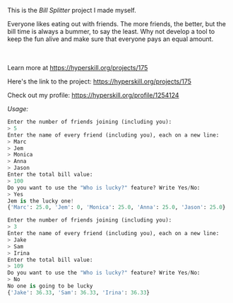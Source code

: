 This is the *Bill Splitter* project I made myself.


<p>Everyone likes eating out with friends. The more friends, the better, but the bill time is always a bummer, to say the least. Why not develop a tool to keep the fun alive and make sure that everyone pays an equal amount.</p><br/><br/>Learn more at <a href="https://hyperskill.org/projects/175?utm_source=ide&utm_medium=ide&utm_campaign=ide&utm_content=project-card">https://hyperskill.org/projects/175</a>

Here's the link to the project: https://hyperskill.org/projects/175

Check out my profile: https://hyperskill.org/profile/1254124

_Usage:_
```python
Enter the number of friends joining (including you):
> 5
Enter the name of every friend (including you), each on a new line:
> Marc
> Jem
> Monica
> Anna
> Jason
Enter the total bill value:
> 100
Do you want to use the "Who is lucky?" feature? Write Yes/No:
> Yes
Jem is the lucky one!
{'Marc': 25.0, 'Jem': 0, 'Monica': 25.0, 'Anna': 25.0, 'Jason': 25.0}

Enter the number of friends joining (including you):
> 3
Enter the name of every friend (including you), each on a new line:
> Jake
> Sam
> Irina
Enter the total bill value:
> 109
Do you want to use the "Who is lucky?" feature? Write Yes/No:
> No
No one is going to be lucky
{'Jake': 36.33, 'Sam': 36.33, 'Irina': 36.33}
```

